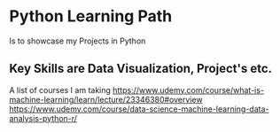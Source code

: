 # Python Learning Path

Is to showcase my Projects in Python

## Key Skills are Data Visualization, Project's etc.




A list of courses I am taking
https://www.udemy.com/course/what-is-machine-learning/learn/lecture/23346380#overview
https://www.udemy.com/course/data-science-machine-learning-data-analysis-python-r/
